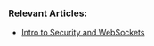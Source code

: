 ### Relevant Articles: 
- [Intro to Security and WebSockets](http://www.baeldung.com/intro-to-security-and-websockets)